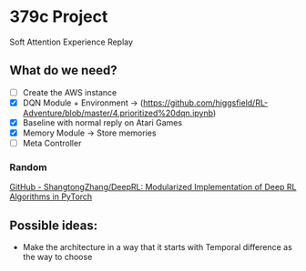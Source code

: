 # 379c Project
Soft Attention Experience Replay
## What do we need?
- [ ] Create the AWS instance
- [x] DQN Module + Environment -> (https://github.com/higgsfield/RL-Adventure/blob/master/4.prioritized%20dqn.ipynb)
- [x] Baseline with normal reply on Atari Games 
- [x] Memory Module -> Store memories 
- [ ] Meta Controller

### Random
[GitHub - ShangtongZhang/DeepRL: Modularized Implementation of Deep RL Algorithms in PyTorch](https://github.com/ShangtongZhang/DeepRL)



## Possible ideas:
* Make the architecture in a way that it starts with Temporal difference as the way to choose
